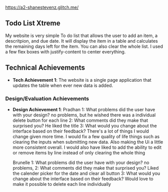 
https://a2-shanestevenz.glitch.me/

## Todo List Xtreme
My website is very simple To do list that allows the user to add an item, a descritpion, and due date. It will display the item in a table and calculates the remaining days left for the item. You can also clear the whole list. I used a few flex boxes with justify-content to center everything.

## Technical Achievements
- **Tech Achievement 1**: The website is a single page application that updates the table when ever new data is added.

### Design/Evaluation Achievements
- **Design Achievement 1**: 
Pradhan
1: What problems did the user have with your design?
    no problems, but he wished there was a individual delete button for each line
2: What comments did they make that surprised you?
    He liked the title
3: What would you change about the interface based on their feedback?
    There's a lot of things I would change given more time. I would fix a few quality of life things such as clearing the inputs when submitting new data. Also making the Ui a little more consistent overall. I would also have liked to add the ability to edit or remove items by line instead of only clearing the whole thing



    Brunelle
1: What problems did the user have with your design?
    no problems,
2: What comments did they make that surprised you?
 Liked the calender picker for the date and clear all button
3: What would you change about the interface based on their feedback?
    Would love to make it possible to delete each line individually

